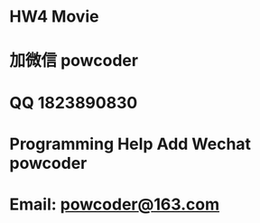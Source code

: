 # HW4 Movie
# 加微信 powcoder

# QQ 1823890830

# Programming Help Add Wechat powcoder

# Email: powcoder@163.com


